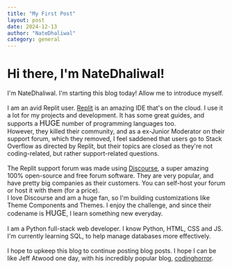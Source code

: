 ```yaml
---
title: "My First Post"
layout: post
date: 2024-12-13
author: "NateDhaliwal"
category: general
---
```


# Hi there, I'm NateDhaliwal!
I'm NateDhaliwal. I'm starting this blog today! Allow me to introduce myself.
<br><br>
I am an avid Replit user. [Replit](https://replit.com) is an amazing IDE that's on the cloud. I use it a lot for my projects and development. It has some great guides, and supports a <big>HUGE</big> number of programming languages too. <br>
However, they killed their community, and as a ex-Junior Moderator on their support forum, which they removed, I feel saddened that users go to Stack Overflow as directed by Replit, but their topics are closed as they're not coding-related, but rather support-related questions.
<br><br>
The Replit support forum was made using [Discourse](https://discourse.org), a super amazing 100% open-source and free forum software. They are very popular, and have pretty big companies as their customers. You can self-host your forum or host it with them (for a price). <br>
I love Discourse and am a huge fan, so I'm building customizations like Theme Components and Themes. I enjoy the challenge, and since their codename is <big>HUGE</big>, I learn something new everyday.
<br><br>
I am a Python full-stack web developer. I know Python, HTML, CSS and JS. I'm currently learning SQL, to help manage databases more effectively.
<br><br>
I hope to upkeep this blog to continue posting blog posts. I hope I can be like Jeff Atwood one day, with his incredibly popular blog, [codinghorror](https://blog.codinghorror.com/).


<div id='discourse-comments' style='background-color: #fdfdfd;'></div>
<meta name='discourse-username' content='NateDhaliwal'>

<script type="text/javascript">
  DiscourseEmbed = {
    discourseUrl: 'https://urban-carnival-x5wxpxv7xxpxf67jq-4200.app.github.dev/',
    discourseEmbedUrl: 'https://natedhaliwal.github.io/blog/post/general/2024/12/13/My-First-Post.html',
    // className: 'CLASS_NAME',
  };

  (function() {
    var d = document.createElement('script'); d.type = 'text/javascript'; d.async = true;
    d.src = DiscourseEmbed.discourseUrl + 'javascripts/embed.js';
    (document.getElementsByTagName('head')[0] || document.getElementsByTagName('body')[0]).appendChild(d);
  })();
</script>
